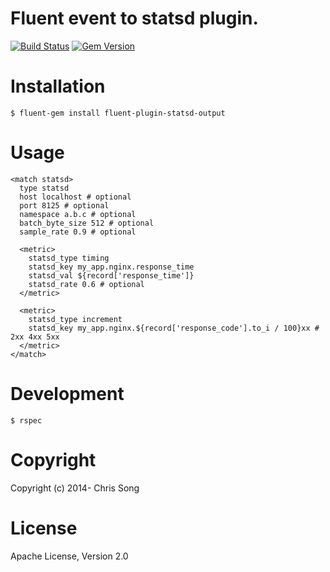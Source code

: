 # Fluent event to statsd plugin.

[![Build Status](https://travis-ci.com/imnotjames/fluent-plugin-statsd.svg?branch=master)](https://travis-ci.com/imnotjames/fluent-plugin-statsd)
[![Gem Version](https://badge.fury.io/rb/fluent-plugin-statsd-output.svg)](https://badge.fury.io/rb/fluent-plugin-statsd-output)

# Installation

```
$ fluent-gem install fluent-plugin-statsd-output
```

# Usage

```
<match statsd>
  type statsd
  host localhost # optional
  port 8125 # optional
  namespace a.b.c # optional
  batch_byte_size 512 # optional
  sample_rate 0.9 # optional

  <metric>
    statsd_type timing
    statsd_key my_app.nginx.response_time
    statsd_val ${record['response_time']}
    statsd_rate 0.6 # optional
  </metric>

  <metric>
    statsd_type increment
    statsd_key my_app.nginx.${record['response_code'].to_i / 100}xx # 2xx 4xx 5xx
  </metric>
</match>
```

# Development

```
$ rspec
```

# Copyright

Copyright (c) 2014- Chris Song

# License

Apache License, Version 2.0
